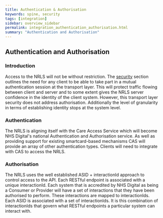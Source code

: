 ```yaml
---
title: Authentication & Authorisation
keywords: spine, security
tags: [integration]
sidebar: overview_sidebar
permalink: integration_authentication_authorisation.html
summary: "Authentication and Authorisation"
---
```


## Authentication and Authorisation ##


### Introduction ###

Access to the NRLS will not be without restriction. The [security](development_api_security_guidance.html) section outlines the need for any client to be able to take part in a mutual authentication session at the transport layer. This will protect traffic flowing between client and server and to some extent gives the NRLS server confidence in the identity of the client system. However, this transport layer security does not address authorisation. Additionally the level of granularity in terms of establishing identity stops at the system level. 

<!--
Authentication of a user and subsequent Authorisation of that identified user are important aspects of system security and the NRLS is tackling these aspects with a tactical approach and a longer term strategic approach. -->

### Authentication ###

<!--
#### Tactical ####

The NRLS' preference is any client (Consumer or Provider) interacting with the API has had their identity established by a national identity provider. At the moment NHS Digital's identity provider platform is the Care Identify Service which is based around smartcards.  

The NRLS project understands that for some clients the use of smartcards may not be practical. This is why the use of smartcards to establish a national identity is stated as a preference. Where a client is unable to provide a national identity then that client's individual circumstances will be considered and it may be possible to allow that client to connect without a national identity however this would be on the understanding that over time they commit to align with the NRLS' strategic plans for authentication. 

#### Strategic ####
-->

The NRLS is aligning itself with the Care Access Service which will become NHS Digital's national Authentication and Authorisation service. As well as providing support for existing smartcard-based mechanisms CAS will provide an array of other authentication types. Clients will need to integrate with CAS to access the NRLS.  

### Authorisation ###

<!--
#### Tactical ####
-->

The NRLS uses the well established ASID + interactionId approach to control access to the API. Each RESTful endpoint is associated with a unique interactionId. Each system that is accredited by NHS Digital as being a Consumer or Provider will have a set of interactions that they have been authorised to perform. These interactions are mapped to interactionIds. Each ASID is associated with a set of interactionIds. It is this combination of interactionIds that govern what RESTful endpoints a particular system can interact with. 

<!--
#### Strategic #### 

As well as providing an authentication service, CAS also provides an authorisation service. Longer term the NRLS is looking into making use of this capability. However, no decision has been taken as of yet and for now the ASID + interactionId mechanism will be used. -->



